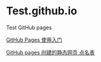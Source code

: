 # Test.github.io
Test GitHub pages

[GitHub Pages 使用入门](https://docs.github.com/zh/pages/getting-started-with-github-pages)

[GitHub pages 创建的静态网页 点名表](https://epiphany-cl.github.io/Test.github.io/)
